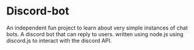 # Discord-bot
An independent fun project to learn about very simple instances of chat bots. A discord bot that can reply to users. written using node.js using discord.js to interact with the discord API.
